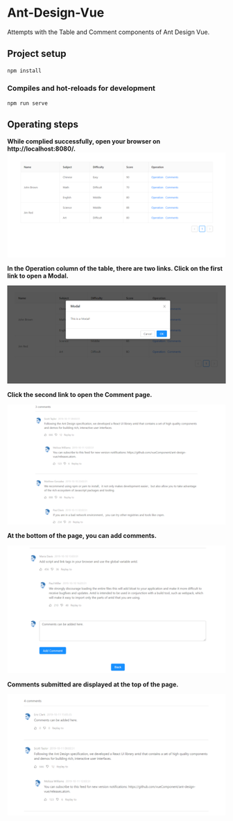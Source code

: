 # Ant-Design-Vue
Attempts with the Table and Comment components of Ant Design Vue.
## Project setup
```
npm install
```

### Compiles and hot-reloads for development
```
npm run serve
```

## Operating steps
**While complied successfully, open your browser on http://localhost:8080/.**
![image](https://github.com/HuihuiChang/Ant-Design-Vue/blob/master/ImageFolderForReadMe/Table.png)

**In the Operation column of the table, there are two links. Click on the first link to open a Modal.**



![image](https://github.com/HuihuiChang/Ant-Design-Vue/blob/master/ImageFolderForReadMe/Modal.png)

**Click the second link to open the Comment page.**



![image](https://github.com/HuihuiChang/Ant-Design-Vue/blob/master/ImageFolderForReadMe/Comments.png)

**At the bottom of the page, you can add comments.**



![image](https://github.com/HuihuiChang/Ant-Design-Vue/blob/master/ImageFolderForReadMe/AddComment.png)

**Comments submitted are displayed at the top of the page.**


![image](https://github.com/HuihuiChang/Ant-Design-Vue/blob/master/ImageFolderForReadMe/AddedComment.png)
